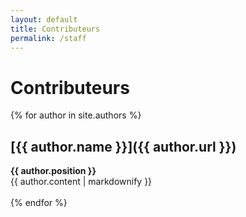 ```yaml
---
layout: default
title: Contributeurs
permalink: /staff
---
```

# Contributeurs

<!-- site.authors contains all Markdown files in /_authors -->
{% for author in site.authors %}
## [{{ author.name }}]({{ author.url }})
**{{ author.position }}**
<br>
{{ author.content | markdownify }}
<br>
<br>
{% endfor %}

<!-- <ul>
  {% for author in site.authors %}
    <li>
      <h2><a href="{{ author.url }}">{{ author.name }}</a></h2>
      <h3>{{ author.position }}</h3>
      <p>{{ author.content | markdownify }}</p>
    </li>
  {% endfor %}
</ul> -->